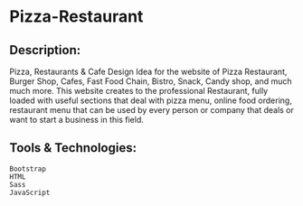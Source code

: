# Pizza-Restaurant

##  Description: 
   Pizza, Restaurants & Cafe Design Idea for the website of Pizza Restaurant, Burger Shop, Cafes, Fast Food Chain, Bistro, Snack, Candy shop, and much much more. This website creates to the professional Restaurant, fully loaded with useful sections that deal with pizza menu, online food ordering, restaurant menu that can be used by every person or company that deals or want to start a business in this field.
  
##  Tools & Technologies: 
    Bootstrap
    HTML
    Sass
    JavaScript
